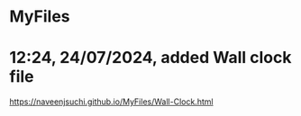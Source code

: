 # MyFiles
# 12:24, 24/07/2024, added Wall clock file
https://naveenjsuchi.github.io/MyFiles/Wall-Clock.html
